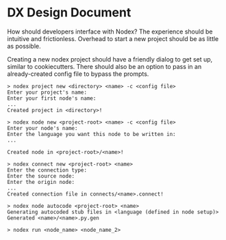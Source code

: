 # DX Design Document

How should developers interface with Nodex? The experience should be intuitive and frictionless. Overhead to start a new project should be as little as possible.


Creating a new nodex project should have a friendly dialog to get set up, similar to cookiecutters. There should also be an option to pass in an already-created config file to bypass the prompts.

```
> nodex project new <directory> <name> -c <config file>
Enter your project's name:
Enter your first node's name:
...
Created project in <directory>!

```

```
> nodex node new <project-root> <name> -c <config file>
Enter your node's name:
Enter the language you want this node to be written in:
...

Created node in <project-root>/<name>!
```

```
> nodex connect new <project-root> <name>
Enter the connection type: 
Enter the source node:
Enter the origin node:
...
Created connection file in connects/<name>.connect!
```

```
> nodex node autocode <project-root> <name>
Generating autocoded stub files in <language (defined in node setup)>
Generated <name>/<name>.py.gen
```

```
> nodex run <node_name> <node_name_2>
```